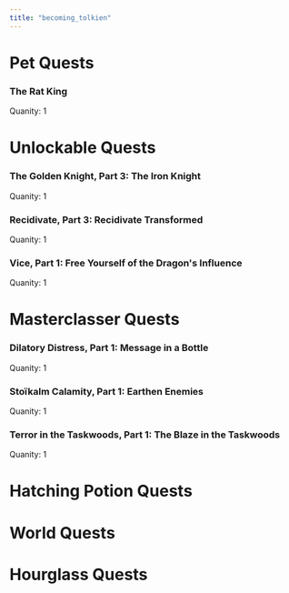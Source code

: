 ```yaml
---
title: "becoming_tolkien"
---
```


# Pet Quests
### The Rat King

Quanity: 1

# Unlockable Quests
### The Golden Knight, Part 3: The Iron Knight

Quanity: 1

### Recidivate, Part 3: Recidivate Transformed

Quanity: 1

### Vice, Part 1: Free Yourself of the Dragon's Influence

Quanity: 1

# Masterclasser Quests
### Dilatory Distress, Part 1: Message in a Bottle

Quanity: 1

### Stoïkalm Calamity, Part 1: Earthen Enemies

Quanity: 1

### Terror in the Taskwoods, Part 1: The Blaze in the Taskwoods

Quanity: 1

# Hatching Potion Quests
# World Quests
# Hourglass Quests
